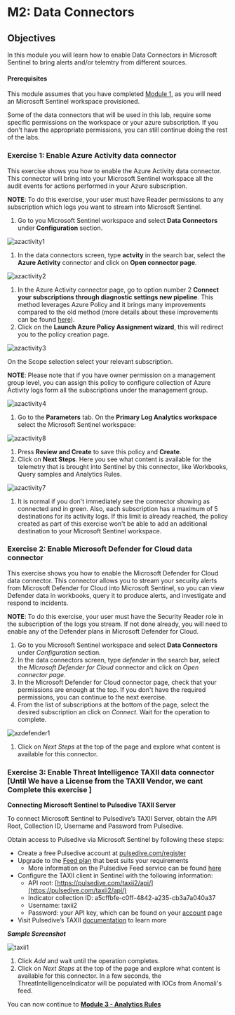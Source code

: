# M2: Data Connectors

## Objectives

In this module you will learn how to enable Data Connectors in Microsoft Sentinel to bring alerts and/or telemtry from different sources.

#### Prerequisites

This module assumes that you have completed [Module 1](Module-1-Setting-up-the-environment.md), as you will need an Microsoft Sentinel workspace provisioned.

Some of the data connectors that will be used in this lab, require some specific permissions on the workspace or your azure subscription. If you don't have the appropriate permissions, you can still continue doing the rest of the labs.

### Exercise 1: Enable Azure Activity data connector

This exercise shows you how to enable the Azure Activity data connector. This connector will bring into your Microsoft Sentinel workspace all the audit events for actions performed in your Azure subscription.

**NOTE**: To do this exercise, your user must have Reader permissions to any subscription which logs you want to stream into Microsoft Sentinel.

1. Go to you Microsoft Sentinel workspace and select **Data Connectors** under **Configuration** section.

![azactivity1](../Images/azactivity1.png)

1. In the data connectors screen, type **actvity** in the search bar, select the **Azure Activity** connector and click on **Open connector page**.

![azactivity2](../Images/azactivity2.png)

1. In the Azure Activity connector page, go to option number 2 **Connect your subscriptions through diagnostic settings new pipeline**. This method leverages Azure Policy and it brings many improvements compared to the old method (more details about these improvements can be found [here](https://techcommunity.microsoft.com/t5/azure-sentinel/moving-azure-activity-connector-to-an-improved-method/ba-p/2479552)).
2. Click on the **Launch Azure Policy Assignment wizard**, this will redirect you to the policy creation page.

![azactivity3](../Images/azactivity33.png)

On the Scope selection select your relevant subscription.

**NOTE**: Please note that if you have owner permission on a management group level, you can assign this policy to configure collection of Azure Activity logs form all the subscriptions under the management group.

![azactivity4](../Images/m2-activity-scope.png)

1. Go to the **Parameters** tab. On the **Primary Log Analytics workspace** select the Microsoft Sentinel workspace:

![azactivity8](../Images/m2-ws-target-foractivitylogs1.png)

1. Press **Review and Create** to save this policy and **Create**.
2. Click on **Next Steps**. Here you see what content is available for the telemetry that is brought into Sentinel by this connector, like Workbooks, Query samples and Analytics Rules.

![azactivity7](../Images/azactivity7.png)

1. It is normal if you don't immediately see the connector showing as connected and in green. Also, each subscription has a maximum of 5 destinations for its activity logs. If this limit is already reached, the policy created as part of this exercise won't be able to add an additional destination to your Microsoft Sentinel workspace.

### Exercise 2: Enable Microsoft Defender for Cloud data connector

This exercise shows you how to enable the Microsoft Defender for Cloud data connector. This connector allows you to stream your security alerts from Microsoft Defender for Cloud into Microsoft Sentinel, so you can view Defender data in workbooks, query it to produce alerts, and investigate and respond to incidents.

**NOTE**: To do this exercise, your user must have the Security Reader role in the subscription of the logs you stream. If not done already, you will need to enable any of the Defender plans in Microsoft Defender for Cloud.

1. Go to you Microsoft Sentinel workspace and select **Data Connectors** under _Configuration_ section.
2. In the data connectors screen, type _defender_ in the search bar, select the _Microsoft Defender for Cloud_ connector and click on _Open connector page_.
3. In the Microsoft Defender for Cloud connector page, check that your permissions are enough at the top. If you don't have the required permissions, you can continue to the next exercise.
4. From the list of subscriptions at the bottom of the page, select the desired subscription an click on _Connect_. Wait for the operation to complete.

![azdefender1](../Images/azdefender1.png)

1. Click on _Next Steps_ at the top of the page and explore what content is available for this connector.

### Exercise 3: Enable Threat Intelligence TAXII data connector \[Until We have a License from the TAXII Vendor, we cant Complete this exercise ]

**Connecting Microsoft Sentinel to Pulsedive TAXII Server**

To connect Microsoft Sentinel to Pulsedive’s TAXII Server, obtain the API Root, Collection ID, Username and Password from Pulsedive.

&#x20;

Obtain access to Pulsedive via Microsoft Sentinel by following these steps:

* Create a free Pulsedive account at [pulsedive.com/register](https://pulsedive.com/register)
* Upgrade to the [Feed plan](https://pulsedive.com/api/taxii) that best suits your requirements
  * More information on the Pulsedive Feed service can be found [here](https://pulsedive.com/about/feed)
* Configure the TAXII client in Sentinel with the following information:
  * API root: [https://pulsedive.com/taxii2/api/](https://pulsedive.com/taxii2/api/)
  * Indicator collection ID: a5cffbfe-c0ff-4842-a235-cb3a7a040a37
  * Username: taxii2
  * Password: your API key, which can be found on your [account](https://pulsedive.com/account) page
* Visit Pulsedive’s TAXII [documentation](https://pulsedive.com/api/taxii) to learn more

_**Sample Screenshot**_

![taxii1](../Images/taxii11.png)

1. Click _Add_ and wait until the operation completes.
2. Click on _Next Steps_ at the top of the page and explore what content is available for this connector. In a few seconds, the ThreatIntelligenceIndicator will be populated with IOCs from Anomali's feed.

You can now continue to [**Module 3 - Analytics Rules**](broken-reference)
